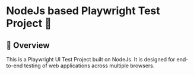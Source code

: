 # NodeJs based Playwright Test Project 🚀

## 📌 Overview
This is a Playwright UI Test Project built on NodeJs. It is designed for end-to-end testing of web applications across multiple browsers.
